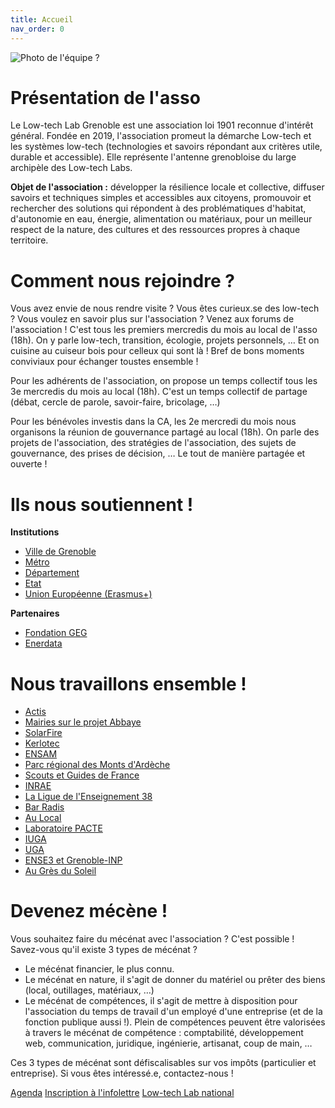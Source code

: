 ```yaml
---
title: Accueil
nav_order: 0
---
```


![Photo de l'équipe ?]({{site.basePath}}/assets/images/team.jpg)

# Présentation de l'asso

Le Low-tech Lab Grenoble est une association loi 1901 reconnue d'intérêt général.
Fondée en 2019, l'association promeut la démarche Low-tech et les systèmes low-tech (technologies et savoirs répondant aux critères utile, durable et accessible). Elle représente l'antenne grenobloise du large archipèle des Low-tech Labs.

**Objet de l'association :**
développer la résilience locale et collective, diffuser savoirs et techniques simples et accessibles aux citoyens, promouvoir et rechercher des solutions qui répondent à des problématiques d'habitat, d'autonomie en eau, énergie, alimentation ou matériaux, pour un meilleur respect de la nature, des cultures et des ressources propres à chaque territoire.

# Comment nous rejoindre ?
Vous avez envie de nous rendre visite ? Vous êtes curieux.se des low-tech ? Vous voulez en savoir plus sur l'association ? Venez aux forums de l'association ! C'est tous les premiers mercredis du mois au local de l'asso (18h). On y parle low-tech, transition, écologie, projets personnels, … Et on cuisine au cuiseur bois pour celleux qui sont là ! Bref de bons moments conviviaux pour échanger toustes ensemble !

Pour les adhérents de l'association, on propose un temps collectif tous les 3e mercredis du mois au local (18h).
C'est un temps collectif de partage (débat, cercle de parole, savoir-faire, bricolage, …)

Pour les bénévoles investis dans la CA, les 2e mercredi du mois nous organisons la réunion de gouvernance partagé au local (18h). On parle des projets de l'association, des stratégies de l'association, des sujets de gouvernance, des prises de décision, … Le tout de manière partagée et ouverte !

# Ils nous soutiennent !

**Institutions**

- [Ville de Grenoble](#)
- [Métro](#)
- [Département](#)
- [Etat](#)
- [Union Européenne (Erasmus+)](#)

**Partenaires**

- [Fondation GEG](#)
- [Enerdata](#)

# Nous travaillons ensemble !

- [Actis](#)
- [Mairies sur le projet Abbaye](#)
- [SolarFire](#)
- [Kerlotec](#)
- [ENSAM](#)
- [Parc régional des Monts d'Ardèche](#)
- [Scouts et Guides de France](#)
- [INRAE](#)
- [La Ligue de l'Enseignement 38](#)
- [Bar Radis](#)
- [Au Local](#)
- [Laboratoire PACTE](#)
- [IUGA](#)
- [UGA](#)
- [ENSE3 et Grenoble-INP](#)
- [Au Grès du Soleil](#)

# Devenez mécène !

Vous souhaitez faire du mécénat avec l'association ? C'est possible !
Savez-vous qu'il existe 3 types de mécénat ?
- Le mécénat financier, le plus connu.
- Le mécénat en nature, il s'agit de donner du matériel ou prêter des biens (local, outillages, matériaux, …)
- Le mécénat de compétences, il s'agit de mettre à disposition pour l'association du temps de travail d'un employé d'une entreprise (et de la fonction publique aussi !). Plein de compétences peuvent être valorisées à travers le mécénat de compétence : comptabilité, développement web, communication, juridique, ingénierie, artisanat, coup de main, …

Ces 3 types de mécénat sont défiscalisables sur vos impôts (particulier et entreprise). Si vous êtes intéressé.e, contactez-nous !

[Agenda](/agenda)
[Inscription à l'infolettre](/infolettre)
 <a href="https://lowtechlab.org/fr" target="_blank">Low-tech Lab national</a>